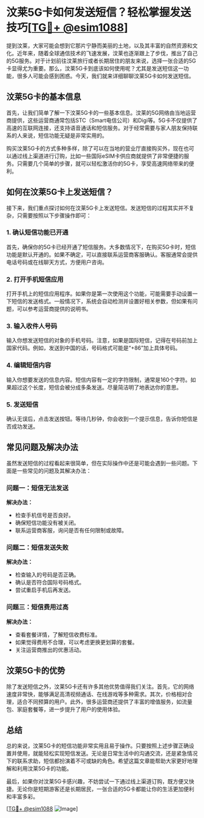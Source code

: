 # 汶莱5G卡如何发送短信？轻松掌握发送技巧[[TG💪+ @esim1088](https://t.me/s/esim1088)]

提到汶莱，大家可能会想到它那片宁静而美丽的土地，以及其丰富的自然资源和文化。近年来，随着全球通信技术的飞速发展，汶莱也逐渐跟上了步伐，推出了自己的5G服务。对于计划前往汶莱旅行或者长期居住的朋友来说，选择一张合适的5G卡显得尤为重要。那么，汶莱5G卡到底该如何使用呢？尤其是发送短信这一功能，很多人可能会感到困惑。今天，我们就来详细聊聊汶莱5G卡如何发送短信。

## 汶莱5G卡的基本信息

首先，让我们简单了解一下汶莱5G卡的一些基本信息。汶莱的5G网络由当地运营商提供，这些运营商通常包括STC（Smart电信公司）和Digi等。5G卡不仅提供了高速的互联网连接，还支持语音通话和短信服务。对于经常需要与家人朋友保持联系的人来说，短信功能无疑是非常实用的。

购买汶莱5G卡的方式多种多样，除了可以在当地的营业厅直接购买外，现在也可以通过线上渠道进行订购，比如一些国际eSIM卡供应商就提供了非常便捷的服务。只需要几个简单的步骤，就可以轻松激活你的5G卡，享受高速网络带来的便利。

## 如何在汶莱5G卡上发送短信？

接下来，我们重点探讨如何在汶莱5G卡上发送短信。发送短信的过程其实并不复杂，只需要按照以下步骤操作即可：

### 1. 确认短信功能已开通

首先，确保你的5G卡已经开通了短信服务。大多数情况下，在购买5G卡时，短信功能是默认开通的。如果不确定，可以直接联系运营商客服确认。客服通常会提供电话号码或在线聊天方式，方便用户咨询。

### 2. 打开手机短信应用

打开手机上的短信应用程序。如果你是第一次使用这个功能，可能需要手动设置一下短信的发送格式。一般情况下，系统会自动检测并设置好相关参数，但如果有问题，可以参考运营商提供的说明书。

### 3. 输入收件人号码

输入你想发送短信的对象的手机号码。注意，如果是国际短信，记得在号码前加上国家代码。例如，发送到中国的话，号码格式可能是“+86”加上具体号码。

### 4. 编辑短信内容

输入你想要发送的信息内容。短信内容有一定的字符限制，通常是160个字符。如果超过这个长度，短信会被分成多条发送。尽量简洁明了地表达你的意思。

### 5. 发送短信

确认无误后，点击发送按钮。等待几秒钟，你会收到一个提示信息，告诉你短信是否成功发送。

## 常见问题及解决办法

虽然发送短信的过程看起来很简单，但在实际操作中还是可能会遇到一些问题。下面是一些常见的问题及其解决办法：

### 问题一：短信无法发送

**解决办法：**
- 检查手机信号是否良好。
- 确保短信功能没有被关闭。
- 联系运营商客服，询问是否有任何限制或故障。

### 问题二：短信发送失败

**解决办法：**
- 检查输入的号码是否正确。
- 确认是否符合国际号码格式。
- 尝试重启手机后再发送。

### 问题三：短信费用过高

**解决办法：**
- 查看套餐详情，了解短信收费标准。
- 如果觉得费用不合理，可以考虑更换更划算的套餐。
- 关注运营商推出的优惠活动。

## 汶莱5G卡的优势

除了发送短信之外，汶莱5G卡还有许多其他优势值得我们关注。首先，它的网络速度非常快，能够满足高清视频通话、在线游戏等多种需求。其次，价格相对合理，适合不同预算的用户。此外，很多运营商还提供了丰富的增值服务，如流量包、家庭套餐等，进一步提升了用户的使用体验。

## 总结

总的来说，汶莱5G卡的短信功能非常实用且易于操作。只要按照上述步骤正确设置并使用，就能轻松实现短信发送。无论是日常生活中的沟通交流，还是紧急情况下的联系求助，短信都扮演着不可或缺的角色。希望这篇文章能帮助大家更好地理解和利用汶莱5G卡的功能。

最后，如果你对汶莱5G卡感兴趣，不妨尝试一下通过线上渠道订购，既方便又快捷。无论你是短期游客还是长期居民，一张合适的5G卡都能让你的生活更加便利和丰富多彩。

[[TG💪+ @esim1088](https://t.me/s/esim1088) ![Image](https://i.postimg.cc/4NQfJmqS/Snipaste-2025-05-13-00-14-12.png)]